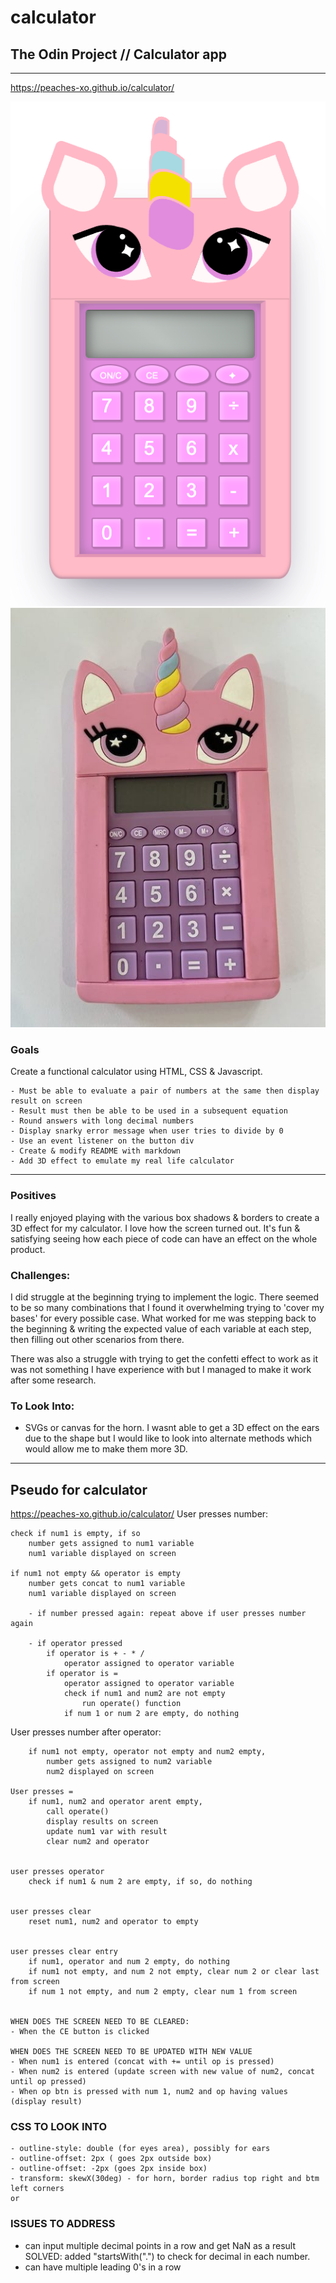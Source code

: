# calculator
## The Odin Project // Calculator app
---

https://peaches-xo.github.io/calculator/

![unicorn calculator](/Screen%20Shot%20as%20at%2028%20April%202022.png)
![original unicorn calculator](/originalCalculator.jpg)

### **Goals** 
Create a functional calculator using HTML, CSS & Javascript. 

    - Must be able to evaluate a pair of numbers at the same then display result on screen
    - Result must then be able to be used in a subsequent equation
    - Round answers with long decimal numbers
    - Display snarky error message when user tries to divide by 0
    - Use an event listener on the button div 
    - Create & modify README with markdown
    - Add 3D effect to emulate my real life calculator

---
### **Positives**
I really enjoyed playing with the various box shadows & borders to create a 3D effect for my calculator. I love how the screen turned out. It's fun & satisfying seeing how each piece of code can have an effect on the whole product. 

### **Challenges:**
I did struggle at the beginning trying to implement the logic. There seemed to be so many combinations that I found it overwhelming trying to 'cover my bases' for every possible case. What worked for me was stepping back to the beginning & writing the expected value of each variable at each step, then filling out other scenarios from there. 

There was also a struggle with trying to get the confetti effect to work as it was not something I have experience with but I managed to make it work after some research. 

### **To Look Into:**
- SVGs or canvas for the horn. I wasnt able to get a 3D effect on the ears due to the shape but I would like to look into alternate methods which would allow me to make them more 3D. 

* * * 

## Pseudo for calculator
https://peaches-xo.github.io/calculator/
User presses number: 

    check if num1 is empty, if so
        number gets assigned to num1 variable 
        num1 variable displayed on screen
        
    if num1 not empty && operator is empty
        number gets concat to num1 variable
        num1 variable displayed on screen 
                
        - if number pressed again: repeat above if user presses number again
        
        - if operator pressed
            if operator is + - * / 
                operator assigned to operator variable
            if operator is = 
                operator assigned to operator variable
                check if num1 and num2 are not empty
                    run operate() function
                if num 1 or num 2 are empty, do nothing

User presses number after operator:

        if num1 not empty, operator not empty and num2 empty,
            number gets assigned to num2 variable
            num2 displayed on screen

    User presses = 
        if num1, num2 and operator arent empty, 
            call operate() 
            display results on screen
            update num1 var with result
            clear num2 and operator


    user presses operator
        check if num1 & num 2 are empty, if so, do nothing


    user presses clear
        reset num1, num2 and operator to empty


    user presses clear entry
        if num1, operator and num 2 empty, do nothing
        if num1 not empty, and num 2 not empty, clear num 2 or clear last from screen
        if num 1 not empty, and num 2 empty, clear num 1 from screen


    WHEN DOES THE SCREEN NEED TO BE CLEARED:
    - When the CE button is clicked

    WHEN DOES THE SCREEN NEED TO BE UPDATED WITH NEW VALUE
    - When num1 is entered (concat with += until op is pressed)
    - When num2 is entered (update screen with new value of num2, concat until op pressed)
    - When op btn is pressed with num 1, num2 and op having values (display result)


### CSS TO LOOK INTO
    - outline-style: double (for eyes area), possibly for ears
    - outline-offset: 2px ( goes 2px outside box)
    - outline-offset: -2px (goes 2px inside box)
    - transform: skewX(30deg) - for horn, border radius top right and btm left corners
    or
    
 ### ISSUES TO ADDRESS
 - can input multiple decimal points in a row and get NaN as a result   
    SOLVED: added "startsWith(".") to check for decimal in each number. 
 - can have multiple leading 0's in a row
